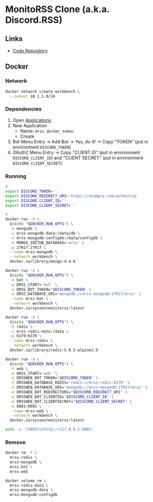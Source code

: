 # MonitoRSS Clone (a.k.a. Discord.RSS)

## Links

- [Code Repository](https://github.com/synzen/MonitoRSS-Clone)

## Docker

### Network

```sh
docker network create workbench \
  --subnet 10.1.1.0/24
```

### Dependencies

1. Open [Applications](https://discord.com/developers/applications/)
2. New Application
   - Name: `mrss_docker_token`
   - Create
3. Bot Menu Entry -> Add Bot -> Yes, do it! -> Copy "TOKEN" (put in environment `DISCORD_TOKEN`)
4. OAuth2 Menu Entry -> Copy "CLIENT ID" (put in environment `DISCORD_CLIENT_ID`) and "CLIENT SECRET" (put in environment `DISCORD_CLIENT_SECRET`).

### Running

```sh
#
export DISCORD_TOKEN=''
export DISCORD_REDIRECT_URI='https://example.com/authorize'
export DISCORD_CLIENT_ID=''
export DISCORD_CLIENT_SECRET=''

#
docker run -d \
  $(echo "$DOCKER_RUN_OPTS") \
  -h mongodb \
  -v mrss-mongodb-data:/data/db \
  -v mrss-mongodb-configdb:/data/configdb \
  -e MONGO_INITDB_DATABASE='mrss' \
  -p 27017:27017 \
  --name mrss-mongodb \
  --network workbench \
  docker.io/library/mongo:4.4.6

docker run -d \
  $(echo "$DOCKER_RUN_OPTS") \
  -h bot \
  -e DRSS_START='bot' \
  -e DRSS_BOT_TOKEN="$DISCORD_TOKEN" \
  -e DRSS_DATABASE_URI='mongodb://mrss-mongodb:27017/mrss' \
  --name mrss-bot \
  --network workbench \
  docker.io/synzen/monitorss:latest

docker run -d \
  $(echo "$DOCKER_RUN_OPTS") \
  -h redis \
  -v mrss-redis-data:/data \
  -p 6379:6379 \
  --name mrss-redis \
  --network workbench \
  docker.io/library/redis:5.0.5-alpine3.9

docker run -d \
  $(echo "$DOCKER_RUN_OPTS") \
  -h web \
  -e DRSS_START='web' \
  -e DRSSWEB_BOT_TOKEN="$DISCORD_TOKEN" \
  -e DRSSWEB_DATABASE_REDIS='redis://mrss-redis:6379' \
  -e DRSSWEB_DATABASE_URI='mongodb://mrss-mongodb:27017/mrss' \
  -e DRSSWEB_BOT_REDIRECTURI="$DISCORD_REDIRECT_URI" \
  -e DRSSWEB_BOT_CLIENTID="$DISCORD_CLIENT_ID" \
  -e DRSSWEB_BOT_CLIENTSECRET="$DISCORD_CLIENT_SECRET" \
  -p 8081:8081 \
  --name mrss-web \
  --network workbench \
  docker.io/synzen/monitorss:latest
```

```sh
echo -e '[INFO]\thttp://127.0.0.1:8081'
```

### Remove

```sh
docker rm -f \
  mrss-redis \
  mrss-mongodb \
  mrss-bot \
  mrss-web

docker volume rm \
  mrss-redis-data \
  mrss-mongodb-data \
  mrss-mongodb-configdb
```
